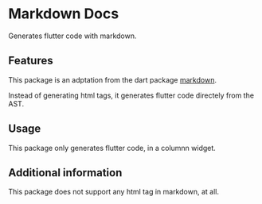 # Markdown Docs

Generates flutter code with markdown.

## Features

This package is an adptation from the dart package [markdown](https://pub.dev/packages/markdown).

Instead of generating html tags, it generates flutter code directely from the AST.

## Usage

This package only generates flutter code, in a columnn widget.

## Additional information

This package does not support any html tag in markdown, at all.
